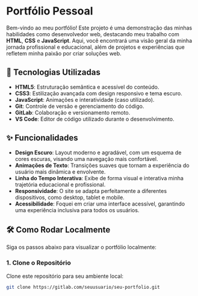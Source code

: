 # Portfólio Pessoal

Bem-vindo ao meu portfólio! Este projeto é uma demonstração das minhas habilidades como desenvolvedor web, destacando meu trabalho com **HTML**, **CSS** e **JavaScript**. Aqui, você encontrará uma visão geral da minha jornada profissional e educacional, além de projetos e experiências que refletem minha paixão por criar soluções web.

## 🚀 Tecnologias Utilizadas

- **HTML5**: Estruturação semântica e acessível do conteúdo.
- **CSS3**: Estilização avançada com design responsivo e tema escuro.
- **JavaScript**: Animações e interatividade (caso utilizado).
- **Git**: Controle de versão e gerenciamento do código.
- **GitLab**: Colaboração e versionamento remoto.
- **VS Code**: Editor de código utilizado durante o desenvolvimento.

## ✨ Funcionalidades

- **Design Escuro**: Layout moderno e agradável, com um esquema de cores escuras, visando uma navegação mais confortável.
- **Animações de Texto**: Transições suaves que tornam a experiência do usuário mais dinâmica e envolvente.
- **Linha do Tempo Interativa**: Exibe de forma visual e interativa minha trajetória educacional e profissional.
- **Responsividade**: O site se adapta perfeitamente a diferentes dispositivos, como desktop, tablet e mobile.
- **Acessibilidade**: Foquei em criar uma interface acessível, garantindo uma experiência inclusiva para todos os usuários.

## 🛠 Como Rodar Localmente

Siga os passos abaixo para visualizar o portfólio localmente:

### 1. Clone o Repositório

Clone este repositório para seu ambiente local:

```bash
git clone https://gitlab.com/seuusuario/seu-portfolio.git

